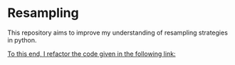 # Resampling

This repository aims to improve my understanding of resampling strategies in python.  

[To this end, I refactor the code given 
in the following link:](https://www.kaggle.com/rafjaa/resampling-strategies-for-imbalanced-datasets)
